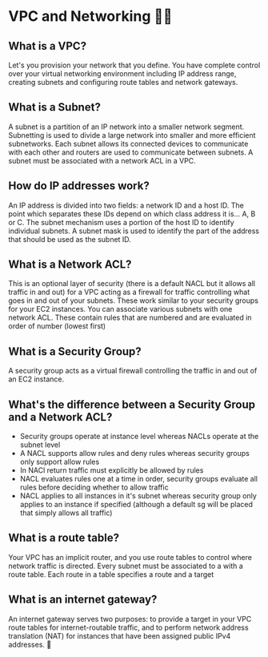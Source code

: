 # VPC and Networking :sushi::japan:

## What is a VPC?

  Let's you provision your network that you define. You have complete control over your virtual networking environment including IP address range, creating subnets and configuring route tables and network gateways.

## What is a Subnet?

  A subnet is a partition of an IP network into a smaller network segment. Subnetting is used to divide a large network into smaller and more efficient subnetworks. Each subnet allows its connected devices to communicate with each other and routers are used to communicate between subnets. A subnet must be associated with a network ACL in a VPC.

## How do IP addresses work?

  An IP address is divided into two fields: a network ID and a host ID. The point which separates these IDs depend on which class address it is... A, B or C. The subnet mechanism uses a portion of the host ID to identify individual subnets. A subnet mask is used to identify the part of the address that should be used as the subnet ID.

## What is a Network ACL?

  This is an optional layer of security (there is a default NACL but it allows all traffic in and out) for a VPC acting as a firewall for traffic controlling what goes in and out of your subnets. These work similar to your security groups for your EC2 instances. You can associate various subnets with one network ACL. These contain rules that are numbered and are evaluated in order of number (lowest first)

## What is a Security Group?

  A security group acts as a virtual firewall controlling the traffic in and out of an EC2 instance.

## What's the difference between a Security Group and a Network ACL?

  - Security groups operate at instance level whereas NACLs operate at the subnet level
  - A NACL supports allow rules and deny rules whereas security groups only support allow rules
  - In NACl return traffic must explicitly be allowed by rules
  - NACL evaluates rules one at a time in order, security groups evaluate all rules before deciding whether to allow traffic
  - NACL applies to all instances in it's subnet whereas security group only applies to an instance if specified (although a default sg will be placed that simply allows all traffic)

## What is a route table?

  Your VPC has an implicit router, and you use route tables to control where network traffic is directed. Every subnet must be associated to a with a route table. Each route in a table specifies a route and a target

## What is an internet gateway?

  An internet gateway serves two purposes: to provide a target in your VPC route tables for internet-routable traffic, and to perform network address translation (NAT) for instances that have been assigned public IPv4 addresses. :sushi:
